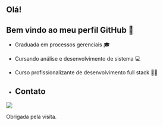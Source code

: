 ## Olá!
## Bem vindo ao meu perfil GitHub 🤗

- Graduada em processos gerenciais 🎓
- Cursando análise e desenvolvimento de sistema 💻
- Curso profissionalizante de desenvolvimento full stack 👩‍💻

- ## Contato

<a href="https://www.linkedin.com/in/adriele-oliveira-275251191/" target="_blank"><img loading="lazy" src="https://img.shields.io/badge/-LinkedIn-%230077B5?style=for-the-badge&logo=linkedin&logoColor=white" target="_blank"></a>

Obrigada pela visita.
